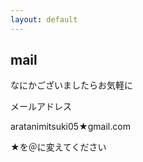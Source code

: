 ```yaml
---
layout: default
---
```




## mail
なにかございましたらお気軽に


メールアドレス

aratanimitsuki05★gmail.com

★を＠に変えてください